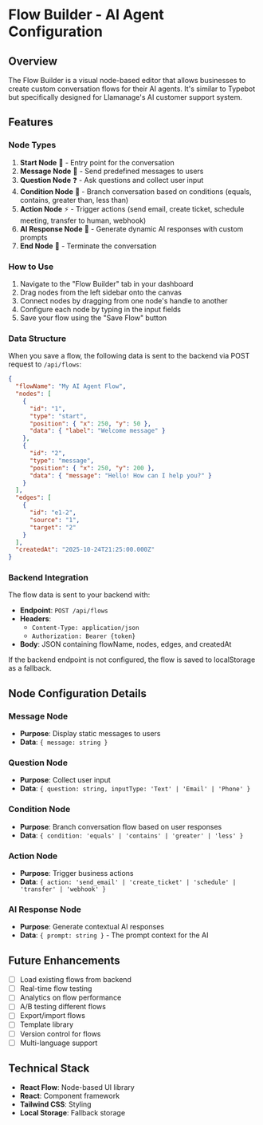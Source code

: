 # Flow Builder - AI Agent Configuration

## Overview
The Flow Builder is a visual node-based editor that allows businesses to create custom conversation flows for their AI agents. It's similar to Typebot but specifically designed for Llamanage's AI customer support system.

## Features

### Node Types
1. **Start Node** 🚀 - Entry point for the conversation
2. **Message Node** 💬 - Send predefined messages to users
3. **Question Node** ❓ - Ask questions and collect user input
4. **Condition Node** 🔀 - Branch conversation based on conditions (equals, contains, greater than, less than)
5. **Action Node** ⚡ - Trigger actions (send email, create ticket, schedule meeting, transfer to human, webhook)
6. **AI Response Node** 🤖 - Generate dynamic AI responses with custom prompts
7. **End Node** 🏁 - Terminate the conversation

### How to Use
1. Navigate to the "Flow Builder" tab in your dashboard
2. Drag nodes from the left sidebar onto the canvas
3. Connect nodes by dragging from one node's handle to another
4. Configure each node by typing in the input fields
5. Save your flow using the "Save Flow" button

### Data Structure
When you save a flow, the following data is sent to the backend via POST request to `/api/flows`:

```json
{
  "flowName": "My AI Agent Flow",
  "nodes": [
    {
      "id": "1",
      "type": "start",
      "position": { "x": 250, "y": 50 },
      "data": { "label": "Welcome message" }
    },
    {
      "id": "2",
      "type": "message",
      "position": { "x": 250, "y": 200 },
      "data": { "message": "Hello! How can I help you?" }
    }
  ],
  "edges": [
    {
      "id": "e1-2",
      "source": "1",
      "target": "2"
    }
  ],
  "createdAt": "2025-10-24T21:25:00.000Z"
}
```

### Backend Integration
The flow data is sent to your backend with:
- **Endpoint**: `POST /api/flows`
- **Headers**: 
  - `Content-Type: application/json`
  - `Authorization: Bearer {token}`
- **Body**: JSON containing flowName, nodes, edges, and createdAt

If the backend endpoint is not configured, the flow is saved to localStorage as a fallback.

## Node Configuration Details

### Message Node
- **Purpose**: Display static messages to users
- **Data**: `{ message: string }`

### Question Node
- **Purpose**: Collect user input
- **Data**: `{ question: string, inputType: 'Text' | 'Email' | 'Phone' }`

### Condition Node
- **Purpose**: Branch conversation flow based on user responses
- **Data**: `{ condition: 'equals' | 'contains' | 'greater' | 'less' }`

### Action Node
- **Purpose**: Trigger business actions
- **Data**: `{ action: 'send_email' | 'create_ticket' | 'schedule' | 'transfer' | 'webhook' }`

### AI Response Node
- **Purpose**: Generate contextual AI responses
- **Data**: `{ prompt: string }` - The prompt context for the AI

## Future Enhancements
- [ ] Load existing flows from backend
- [ ] Real-time flow testing
- [ ] Analytics on flow performance
- [ ] A/B testing different flows
- [ ] Export/import flows
- [ ] Template library
- [ ] Version control for flows
- [ ] Multi-language support

## Technical Stack
- **React Flow**: Node-based UI library
- **React**: Component framework
- **Tailwind CSS**: Styling
- **Local Storage**: Fallback storage
